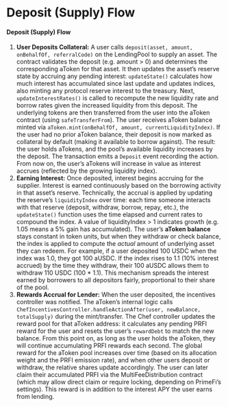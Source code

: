 # Deposit (Supply) Flow

#### Deposit (Supply) Flow

1. **User Deposits Collateral:** A user calls `deposit(asset, amount, onBehalfOf, referralCode)` on the LendingPool to supply an asset. The contract validates the deposit (e.g. amount > 0) and determines the corresponding aToken for that asset. It then updates the asset’s reserve state by accruing any pending interest: `updateState()` calculates how much interest has accumulated since last update and updates indices, also minting any protocol reserve interest to the treasury. Next, `updateInterestRates()` is called to recompute the new liquidity rate and borrow rates given the increased liquidity from this deposit. The underlying tokens are then transferred from the user into the aToken contract (using `safeTransferFrom`). The user receives aToken balance minted via `aToken.mint(onBehalfOf, amount, currentLiquidityIndex)`. If the user had no prior aToken balance, their deposit is now marked as collateral by default (making it available to borrow against). The result: the user holds aTokens, and the pool’s available liquidity increases by the deposit. The transaction emits a `Deposit` event recording the action. From now on, the user’s aTokens will increase in value as interest accrues (reflected by the growing liquidity index).
2. **Earning Interest:** Once deposited, interest begins accruing for the supplier. Interest is earned continuously based on the borrowing activity in that asset’s reserve. Technically, the accrual is applied by updating the reserve’s `liquidityIndex` over time: each time someone interacts with that reserve (deposit, withdraw, borrow, repay, etc.), the `updateState()` function uses the time elapsed and current rates to compound the index. A value of liquidityIndex > 1 indicates growth (e.g. 1.05 means a 5% gain has accumulated). The user’s **aToken balance** stays constant in token units, but when they withdraw or check balance, the index is applied to compute the _actual_ amount of underlying asset they can redeem. For example, if a user deposited 100 USDC when the index was 1.0, they got 100 aUSDC. If the index rises to 1.1 (10% interest accrued) by the time they withdraw, their 100 aUSDC allows them to withdraw 110 USDC (100 \* 1.1). This mechanism spreads the interest earned by borrowers to all depositors fairly, proportional to their share of the pool.
3. **Rewards Accrual for Lender:** When the user deposited, the incentives controller was notified. The aToken’s internal logic calls `ChefIncentivesController.handleActionAfter(user, newBalance, totalSupply)` during the mint/transfer. The Chef controller updates the reward pool for that aToken address: it calculates any pending PRFI reward for the user and resets the user’s `rewardDebt` to match the new balance. From this point on, as long as the user holds the aToken, they will continue accumulating PRFI rewards each second. The global reward for the aToken pool increases over time (based on its allocation weight and the PRFI emission rate), and when other users deposit or withdraw, the relative shares update accordingly. The user can later claim their accumulated PRFI via the MultiFeeDistribution contract (which may allow direct claim or require locking, depending on PrimeFi’s settings). This reward is in addition to the interest APY the user earns from lending.
